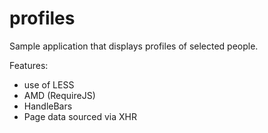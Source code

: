 profiles
====

Sample application that displays profiles of selected people.

Features:
* use of LESS
* AMD (RequireJS)
* HandleBars
* Page data sourced via XHR
